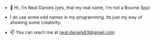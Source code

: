 - 👋 Hi, I’m Neal Daniels (yes, that my real name, I'm not a Bourne Spy)
- I do use some odd names in my programming. Its just my way of showing some creativity. 

- 📫 You can reach me at neal.daniels83@gmail.com 

<!---
danielsneala/danielsneala is a ✨ special ✨ repository because its `README.md` (this file) appears on your GitHub profile.
You can click the Preview link to take a look at your changes.
--->
